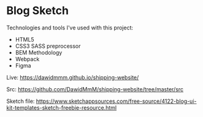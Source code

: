 # Blog Sketch

Technologies and tools I've used with this project:

  - HTML5
  - CSS3 SASS preprocessor
  - BEM Methodology
  - Webpack
  - Figma

  Live: https://dawidmmm.github.io/shipping-website/

  Src: https://github.com/DawidMmM/shipping-website/tree/master/src

  Sketch file: https://www.sketchappsources.com/free-source/4122-blog-ui-kit-templates-sketch-freebie-resource.html